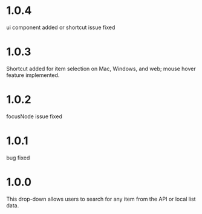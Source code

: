# 1.0.4
ui component added or shortcut issue fixed  

# 1.0.3
Shortcut added for item selection on Mac, Windows, and web; mouse hover feature implemented.

# 1.0.2
focusNode issue fixed

# 1.0.1
bug fixed

# 1.0.0
This drop-down allows users to search for any item from the API or local list data.